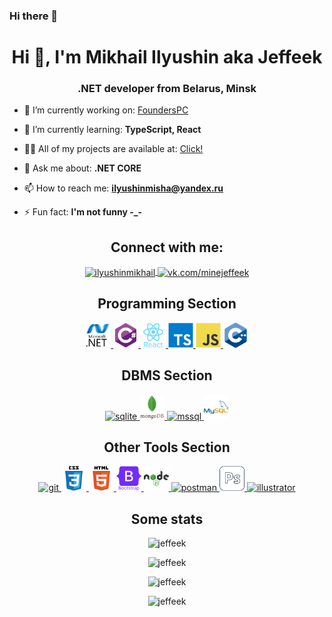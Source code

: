 ### Hi there 👋

<h1 align="center">Hi 👋, I'm Mikhail Ilyushin aka Jeffeek</h1>
<h3 align="center">.NET developer from Belarus, Minsk</h3>

- 🔭 I’m currently working on: [FoundersPC](https://github.com/Jeffeek/FoundersPC)

- 🌱 I’m currently learning: **TypeScript, React**

- 👨‍💻 All of my projects are available at: [Click!](https://github.com/Jeffeek?tab=repositories)

- 💬 Ask me about: **.NET CORE**

- 📫 How to reach me: **ilyushinmisha@yandex.ru**

- ⚡ Fun fact: **I'm not funny -_-**

<h2 align="center">Connect with me:</h2>
<p align="center">
 <a href="https://linkedin.com/in/ilyushinmikhail" target="blank">
   <img align="center" src="https://cdn.jsdelivr.net/npm/simple-icons@3.0.1/icons/linkedin.svg" alt="ilyushinmikhail" height="30" width="40" />
 </a>
 <a href="https://vk.com/minejeffeek" target="blank">
   <img align="center" src="https://cdn.worldvectorlogo.com/logos/vk-1.svg" alt="vk.com/minejeffeek" height="30" width="40" />
 </a>
</p>

<h2 align="center">Programming Section</h2>
<p align="center">
 <a href="https://dotnet.microsoft.com/" target="_blank">
  <img src="https://raw.githubusercontent.com/devicons/devicon/master/icons/dot-net/dot-net-original-wordmark.svg" alt="dotnet" width="40" height="40"/>
 </a>
 <a href="https://www.w3schools.com/cs/" target="_blank">
   <img src="https://raw.githubusercontent.com/devicons/devicon/master/icons/csharp/csharp-original.svg" alt="csharp" width="40" height="40"/>
 </a>
 <a href="https://reactjs.org/" target="_blank">
  <img src="https://raw.githubusercontent.com/devicons/devicon/master/icons/react/react-original-wordmark.svg" alt="react" width="40" height="40"/>
 </a>
 <a href="https://www.typescriptlang.org/" target="_blank">
   <img src="https://raw.githubusercontent.com/devicons/devicon/master/icons/typescript/typescript-original.svg" alt="typescript" width="40" height="40"/>
 </a>
 <a href="https://developer.mozilla.org/en-US/docs/Web/JavaScript" target="_blank">
  <img src="https://raw.githubusercontent.com/devicons/devicon/master/icons/javascript/javascript-original.svg" alt="javascript" width="40" height="40"/>
 </a>
 <a href="https://www.w3schools.com/cpp/" target="_blank">
  <img src="https://raw.githubusercontent.com/devicons/devicon/master/icons/cplusplus/cplusplus-original.svg" alt="cplusplus" width="40" height="40"/>
 </a>
</p>

<h2 align="center">DBMS Section</h2>
<p align="center">
 <a href="https://www.sqlite.org/" target="_blank">
  <img src="https://www.vectorlogo.zone/logos/sqlite/sqlite-icon.svg" alt="sqlite" width="40" height="40"/>
 </a>
 <a href="https://www.mongodb.com/" target="_blank">
  <img src="https://raw.githubusercontent.com/devicons/devicon/master/icons/mongodb/mongodb-original-wordmark.svg" alt="mongodb" width="40" height="40"/>
 </a>
 <a href="https://www.microsoft.com/en-us/sql-server" target="_blank"> 
   <img src="https://cdn.worldvectorlogo.com/logos/microsoft-sql-server.svg" alt="mssql" width="40" height="40"/>
 </a>
 <a href="https://www.mysql.com/" target="_blank">
   <img src="https://raw.githubusercontent.com/devicons/devicon/master/icons/mysql/mysql-original-wordmark.svg" alt="mysql" width="40" height="40"/>
 </a>
</p>


<h2 align="center">Other Tools Section</h2>
<p align="center">
 <a href="https://git-scm.com/" target="_blank">
   <img src="https://www.vectorlogo.zone/logos/git-scm/git-scm-icon.svg" alt="git" width="40" height="40"/>
 </a>
 <a href="https://www.w3schools.com/css/" target="_blank">
  <img src="https://raw.githubusercontent.com/devicons/devicon/master/icons/css3/css3-original-wordmark.svg" alt="css3" width="40" height="40"/>
 </a>
 <a href="https://www.w3.org/html/" target="_blank">
   <img src="https://raw.githubusercontent.com/devicons/devicon/master/icons/html5/html5-original-wordmark.svg" alt="html5" width="40" height="40"/>
 </a>
 <a href="https://getbootstrap.com" target="_blank">
   <img src="https://raw.githubusercontent.com/devicons/devicon/master/icons/bootstrap/bootstrap-plain-wordmark.svg" alt="bootstrap" width="40" height="40"/>
 </a>
 <a href="https://nodejs.org" target="_blank">
   <img src="https://raw.githubusercontent.com/devicons/devicon/master/icons/nodejs/nodejs-original-wordmark.svg" alt="nodejs" width="40" height="40"/>
 </a>
 <a href="https://postman.com" target="_blank">
   <img src="https://www.vectorlogo.zone/logos/getpostman/getpostman-icon.svg" alt="postman" width="40" height="40"/>
 </a>
 <a href="https://www.photoshop.com/en" target="_blank">
   <img src="https://raw.githubusercontent.com/devicons/devicon/master/icons/photoshop/photoshop-line.svg" alt="photoshop" width="40" height="40"/>
 </a>
 <a href="https://www.adobe.com/in/products/illustrator.html" target="_blank">
   <img src="https://www.vectorlogo.zone/logos/adobe_illustrator/adobe_illustrator-icon.svg" alt="illustrator" width="40" height="40"/>
 </a>
</p>

<h2 align="center">Some stats</h2>
<p align="center">
  <p align="center">
    <img src="https://komarev.com/ghpvc/?username=jeffeek&label=Profile%20views&color=0e75b6&style=flat-square" alt="jeffeek" />
  </p>
  <p align="center">
    <img src="https://github-readme-stats.vercel.app/api/top-langs?username=jeffeek&show_icons=true&locale=en&layout=compact&theme=tokyonight" alt="jeffeek" />
  </p>
  <p align="center">
    <img src="https://github-readme-stats.vercel.app/api?username=jeffeek&show_icons=true&locale=en&theme=tokyonight" alt="jeffeek" />
  </p>
  <p align="center">
    <img src="http://github-readme-streak-stats.herokuapp.com?user=jeffeek&theme=tokyonight&fire=D5DD0F&dates=44CDDD" alt="jeffeek" />
  </p>
</p>
